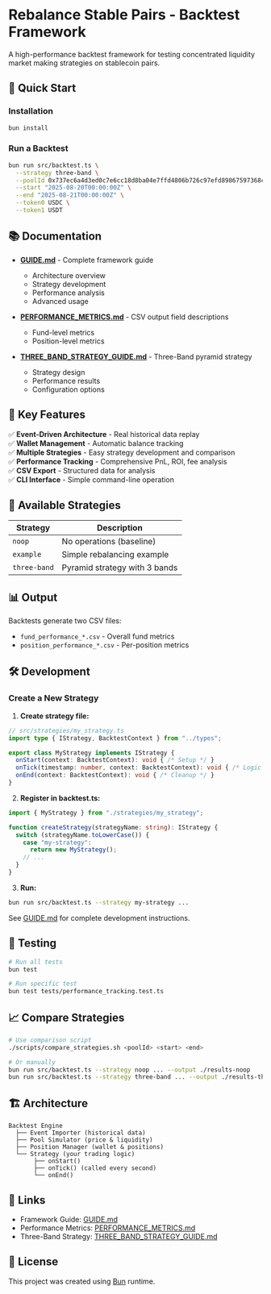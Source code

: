 # Rebalance Stable Pairs - Backtest Framework

A high-performance backtest framework for testing concentrated liquidity market making strategies on stablecoin pairs.

## 🚀 Quick Start

### Installation
```bash
bun install
```

### Run a Backtest
```bash
bun run src/backtest.ts \
  --strategy three-band \
  --poolId 0x737ec6a4d3ed0c7e6cc18d8ba04e7ffd4806b726c97efd89867597368c4d06a9 \
  --start "2025-08-20T00:00:00Z" \
  --end "2025-08-21T00:00:00Z" \
  --token0 USDC \
  --token1 USDT
```

## 📚 Documentation

- **[GUIDE.md](GUIDE.md)** - Complete framework guide
  - Architecture overview
  - Strategy development
  - Performance analysis
  - Advanced usage

- **[PERFORMANCE_METRICS.md](PERFORMANCE_METRICS.md)** - CSV output field descriptions
  - Fund-level metrics
  - Position-level metrics

- **[THREE_BAND_STRATEGY_GUIDE.md](THREE_BAND_STRATEGY_GUIDE.md)** - Three-Band pyramid strategy
  - Strategy design
  - Performance results
  - Configuration options

## 🎯 Key Features

✅ **Event-Driven Architecture** - Real historical data replay  
✅ **Wallet Management** - Automatic balance tracking  
✅ **Multiple Strategies** - Easy strategy development and comparison  
✅ **Performance Tracking** - Comprehensive PnL, ROI, fee analysis  
✅ **CSV Export** - Structured data for analysis  
✅ **CLI Interface** - Simple command-line operation  

## 🔧 Available Strategies

| Strategy | Description |
|----------|-------------|
| `noop` | No operations (baseline) |
| `example` | Simple rebalancing example |
| `three-band` | Pyramid strategy with 3 bands |

## 📊 Output

Backtests generate two CSV files:
- `fund_performance_*.csv` - Overall fund metrics
- `position_performance_*.csv` - Per-position metrics

## 🛠️ Development

### Create a New Strategy

1. **Create strategy file:**
```typescript
// src/strategies/my_strategy.ts
import type { IStrategy, BacktestContext } from "../types";

export class MyStrategy implements IStrategy {
  onStart(context: BacktestContext): void { /* Setup */ }
  onTick(timestamp: number, context: BacktestContext): void { /* Logic */ }
  onEnd(context: BacktestContext): void { /* Cleanup */ }
}
```

2. **Register in backtest.ts:**
```typescript
import { MyStrategy } from "./strategies/my_strategy";

function createStrategy(strategyName: string): IStrategy {
  switch (strategyName.toLowerCase()) {
    case "my-strategy":
      return new MyStrategy();
    // ...
  }
}
```

3. **Run:**
```bash
bun run src/backtest.ts --strategy my-strategy ...
```

See [GUIDE.md](GUIDE.md) for complete development instructions.

## 🧪 Testing

```bash
# Run all tests
bun test

# Run specific test
bun test tests/performance_tracking.test.ts
```

## 📈 Compare Strategies

```bash
# Use comparison script
./scripts/compare_strategies.sh <poolId> <start> <end>

# Or manually
bun run src/backtest.ts --strategy noop ... --output ./results-noop
bun run src/backtest.ts --strategy three-band ... --output ./results-three-band
```

## 🏗️ Architecture

```
Backtest Engine
  ├── Event Importer (historical data)
  ├── Pool Simulator (price & liquidity)
  ├── Position Manager (wallet & positions)
  └── Strategy (your trading logic)
       ├── onStart()
       ├── onTick() (called every second)
       └── onEnd()
```

## 🔗 Links

- Framework Guide: [GUIDE.md](GUIDE.md)
- Performance Metrics: [PERFORMANCE_METRICS.md](PERFORMANCE_METRICS.md)
- Three-Band Strategy: [THREE_BAND_STRATEGY_GUIDE.md](THREE_BAND_STRATEGY_GUIDE.md)

## 📝 License

This project was created using [Bun](https://bun.com) runtime.
